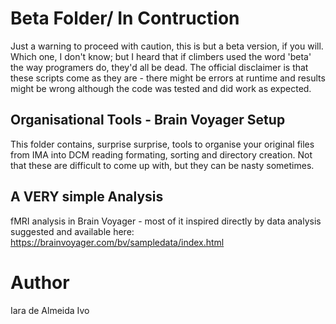 # Beta Folder/ In Contruction

Just a warning to proceed with caution, this is but a beta version, if you will. Which one, I don't know; but I heard that if climbers used the word 'beta' the way programers do, they'd all be dead.
The official disclaimer is that these scripts come as they are - there might be errors at runtime and results might be wrong although the code was tested and did work as expected. 


## Organisational Tools - Brain Voyager Setup

This folder contains, surprise surprise, tools to organise your original files from IMA into DCM reading formating, sorting and directory creation.
Not that these are difficult to come up with, but they can be nasty sometimes. 

## A VERY simple Analysis

fMRI analysis in Brain Voyager - most of it inspired directly by data analysis suggested and available here: https://brainvoyager.com/bv/sampledata/index.html 


# Author
Iara de Almeida Ivo



